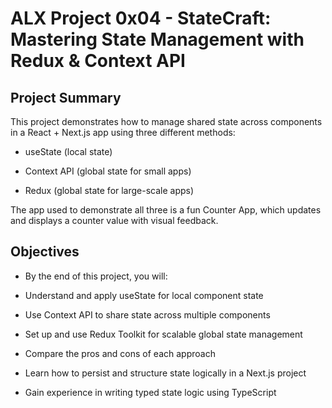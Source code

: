 #  ALX Project 0x04 - StateCraft: Mastering State Management with Redux & Context API

## Project Summary
This project demonstrates how to manage shared state across components in a React + Next.js app using three different methods:

- useState (local state)

- Context API (global state for small apps)

- Redux (global state for large-scale apps)

The app used to demonstrate all three is a fun Counter App, which updates and displays a counter value with visual feedback.

## Objectives
- By the end of this project, you will:

- Understand and apply useState for local component state

- Use Context API to share state across multiple components

- Set up and use Redux Toolkit for scalable global state management

- Compare the pros and cons of each approach

- Learn how to persist and structure state logically in a Next.js project

- Gain experience in writing typed state logic using TypeScript